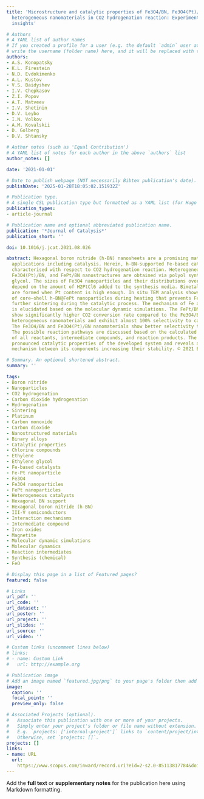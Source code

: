 ```yaml
---
title: 'Microstructure and catalytic properties of Fe3O4/BN, Fe3O4(Pt)/BN, and FePt/BN
  heterogeneous nanomaterials in CO2 hydrogenation reaction: Experimental and theoretical
  insights'

# Authors
# A YAML list of author names
# If you created a profile for a user (e.g. the default `admin` user at `content/authors/admin/`), 
# write the username (folder name) here, and it will be replaced with their full name and linked to their profile.
authors:
- A.S. Konopatsky
- K.L. Firestein
- N.D. Evdokimenko
- A.L. Kustov
- V.S. Baidyshev
- I.V. Chepkasov
- Z.I. Popov
- A.T. Matveev
- I.V. Shetinin
- D.V. Leybo
- I.N. Volkov
- A.M. Kovalskii
- D. Golberg
- D.V. Shtansky

# Author notes (such as 'Equal Contribution')
# A YAML list of notes for each author in the above `authors` list
author_notes: []

date: '2021-01-01'

# Date to publish webpage (NOT necessarily Bibtex publication's date).
publishDate: '2025-01-28T18:05:02.151932Z'

# Publication type.
# A single CSL publication type but formatted as a YAML list (for Hugo requirements).
publication_types:
- article-journal

# Publication name and optional abbreviated publication name.
publication: '*Journal of Catalysis*'
publication_short: ''

doi: 10.1016/j.jcat.2021.08.026

abstract: Hexagonal boron nitride (h-BN) nanosheets are a promising material for various
  applications including catalysis. Herein, h-BN-supported Fe-based catalysts are
  characterised with respect to CO2 hydrogenation reaction. Heterogeneous Fe3O4/BN,
  Fe3O4(Pt)/BN, and FePt/BN nanostructures are obtained via polyol synthesis in ethylene
  glycol. The sizes of Fe3O4 nanoparticles and their distributions over h-BN surfaces
  depend on the amount of H2PtCl6 added to the synthesis media. Bimetallic FePt nanoparticles
  are formed when Pt content is high enough. In situ TEM analysis shows the formation
  of core–shell h-BN@FePt nanoparticles during heating that prevents FePt NPs from
  further sintering during the catalytic process. The mechanism of Fe and Pt interaction
  is elucidated based on the molecular dynamic simulations. The FePt/BN nanomaterials
  show significantly higher CO2 conversion rate compared to the Fe3O4/BN and Fe3O4(Pt)/BN
  heterogeneous nanomaterials and exhibit almost 100% selectivity to carbon monoxide.
  The Fe3O4/BN and Fe3O4(Pt)/BN nanomaterials show better selectivity to hydrocarbons.
  The possible reaction pathways are discussed based on the calculated sorption energies
  of all reactants, intermediate compounds, and reaction products. The study highlights
  pronounced catalytic properties of the developed system and reveals a unique interaction
  mechanism between its components increasing their stability. © 2021 Elsevier Inc.

# Summary. An optional shortened abstract.
summary: ''

tags:
- Boron nitride
- Nanoparticles
- CO2 hydrogenation
- Carbon dioxide hydrogenation
- Hydrogenation
- Sintering
- Platinum
- Carbon monoxide
- Carbon dioxide
- Nanostructured materials
- Binary alloys
- Catalytic properties
- Chlorine compounds
- Ethylene
- Ethylene glycol
- Fe-based catalysts
- Fe-Pt nanoparticle
- Fe3O4
- Fe3O4 nanoparticles
- FePt nanoparticles
- Heterogeneous catalysts
- Hexagonal BN support
- Hexagonal boron nitride (h-BN)
- III-V semiconductors
- Interaction mechanisms
- Intermediate compound
- Iron oxides
- Magnetite
- Molecular dynamic simulations
- Molecular dynamics
- Reaction intermediates
- Synthesis (chemical)
- FeO

# Display this page in a list of Featured pages?
featured: false

# Links
url_pdf: ''
url_code: ''
url_dataset: ''
url_poster: ''
url_project: ''
url_slides: ''
url_source: ''
url_video: ''

# Custom links (uncomment lines below)
# links:
# - name: Custom Link
#   url: http://example.org

# Publication image
# Add an image named `featured.jpg/png` to your page's folder then add a caption below.
image:
  caption: ''
  focal_point: ''
  preview_only: false

# Associated Projects (optional).
#   Associate this publication with one or more of your projects.
#   Simply enter your project's folder or file name without extension.
#   E.g. `projects: ['internal-project']` links to `content/project/internal-project/index.md`.
#   Otherwise, set `projects: []`.
projects: []
links:
- name: URL
  url: 
    https://www.scopus.com/inward/record.uri?eid=2-s2.0-85113817784&doi=10.1016%2fj.jcat.2021.08.026&partnerID=40&md5=047cd454639b388487a679ae147a63de
---
```


Add the **full text** or **supplementary notes** for the publication here using Markdown formatting.
